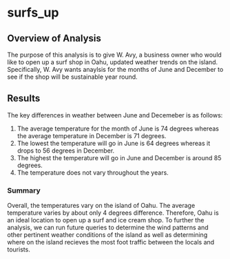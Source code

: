 # surfs_up

## Overview of Analysis
The purpose of this analysis is to give W. Avy, a business owner who would like to open up a surf shop in Oahu, updated weather trends on the island. Specifically, W. Avy wants anaylsis for the months of June and December to see if the shop will be sustainable year round. 

## Results
The key differences in weather between June and Decemeber is as follows:
  1. The average temperature for the month of June is 74 degrees whereas the average temperature in December is 71 degrees. 
  2. The lowest the temperature will go in June is 64 degrees whereas it drops to 56 degrees in December. 
  3. The highest the temperature will go in June and December is around 85 degrees. 
  4. The temperature does not vary throughout the years.

### Summary
Overall, the temperatures vary on the island of Oahu. The average temperature varies by about only 4 degrees difference. Therefore, Oahu is an ideal location to open up a surf and ice cream shop. To further the analysis, we can run future queries to determine the wind patterns and other pertinent weather conditions of the island as well as determining where on the island recieves the most foot traffic between the locals and tourists.

